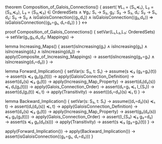 theorem Composition_of_Galois_Connections() {
  assert(
    ∀L₁ = ⟨S₁,≼₁⟩, L₂ = ⟨S₂,≼₂⟩, L₃ = ⟨S₃,≼₃⟩ ∈ OrderedSets ∧
    ∀g₁: S₁ → S₂, g₂: S₂ → S₃, d₁: S₂ → S₁, d₂: S₃ → S₂ ∧
    isGaloisConnection(⟨g₁,d₁⟩) ∧ isGaloisConnection(⟨g₂,d₂⟩) ⇒
    isGaloisConnection(⟨g₂∘g₁, d₁∘d₂⟩)
  )
} ↔

proof Composition_of_Galois_Connections() {
  setVar(L₁,L₂,L₃: OrderedSets) →
  setVar(g₁,g₂,d₁,d₂: Mappings) →
  
  lemma Increasing_Maps() {
    assert(isIncreasing(g₁) ∧ isIncreasing(g₂) ∧ 
           isIncreasing(d₁) ∧ isIncreasing(d₂)) →
    apply(Composite_of_Increasing_Mappings) →
    assert(isIncreasing(g₂∘g₁) ∧ isIncreasing(d₁∘d₂))
  } →

  lemma Forward_Implication() {
    setVar(s: S₃, t: S₁) →
    assume(s ≼₃ (g₂∘g₁)(t)) →
    assert(s ≼₃ g₂(g₁(t))) →
    apply(GaloisConnection_Definition) →
    assert(d₂(s) ≼₂ g₁(t)) →
    apply(Increasing_Map_Property) →
    assert(d₁(d₂(s)) ≼₁ d₁(g₁(t))) →
    apply(Galois_Connection_Order) →
    assert(d₁∘g₁ ≼₁ I_{S₁}) →
    assert(d₁(g₁(t)) ≼₁ t) →
    apply(Transitivity) →
    assert((d₁∘d₂)(s) ≼₁ t)
  } →

  lemma Backward_Implication() {
    setVar(s: S₃, t: S₁) →
    assume((d₁∘d₂)(s) ≼₁ t) →
    assert(d₁(d₂(s)) ≼₁ t) →
    apply(GaloisConnection_Definition) →
    assert(d₂(s) ≼₂ g₁(t)) →
    apply(Increasing_Map_Property) →
    assert(g₂(d₂(s)) ≼₃ g₂(g₁(t))) →
    apply(Galois_Connection_Order) →
    assert(I_{S₃} ≼₃ g₂∘d₂) →
    assert(s ≼₃ g₂(d₂(s))) →
    apply(Transitivity) →
    assert(s ≼₃ (g₂∘g₁)(t))
  } →

  apply(Forward_Implication()) →
  apply(Backward_Implication()) →
  assert(isGaloisConnection(⟨g₂∘g₁, d₁∘d₂⟩))
}